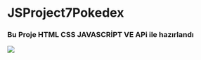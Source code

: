 # JSProject7Pokedex

<h3> Bu Proje HTML CSS JAVASCRİPT VE APi ile hazırlandı</h3>

![](/gif/Pokeman.gif)
